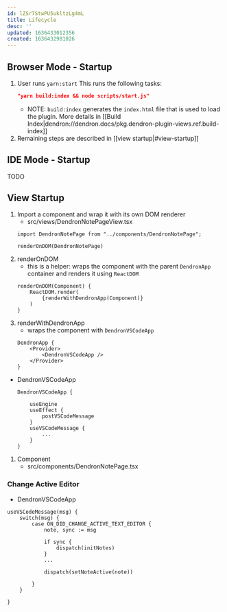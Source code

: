 ```yaml
---
id: lZSr7StwPU5ukltzLg4mL
title: Lifecycle
desc: ''
updated: 1636433012356
created: 1636432981026
---
```




## Browser Mode - Startup

1. User runs `yarn:start` 
    This runs the following tasks:
    ```json
    "yarn build:index && node scripts/start.js"
    ```
    - NOTE: `build:index` generates the `index.html` file that is used to load the plugin. More details in [[Build Index|dendron://dendron.docs/pkg.dendron-plugin-views.ref.build-index]]
1. Remaining steps are described in [[view startup|#view-startup]]


## IDE Mode - Startup

TODO


## View Startup

1. Import a component and wrap it with its own DOM renderer
    - src/views/DendronNotePageView.tsx
    ```tsx
    import DendronNotePage from "../components/DendronNotePage";

    renderOnDOM(DendronNotePage)
    ```
1. renderOnDOM
    - this is a helper: wraps the component with the parent `DendronApp` container and renders it using `ReactDOM`
    ```tsx
    renderOnDOM(Component) {
        ReactDOM.render(
            {renderWithDendronApp(Component)}
        )
    }
    ```
1. renderWithDendronApp
    - wraps the component with `DendronVSCodeApp`
    ```tsx
    DendronApp {
        <Provider>
            <DendronVSCodeApp />
        </Provider>
    }
    ```
- DendronVSCodeApp
    ```tsx
    DendronVSCodeApp {

        useEngine
        useEffect {
            postVSCodeMessage
        }
        useVSCodeMessage {
            ...
        }
    }
    ```


1. Component
    - src/components/DendronNotePage.tsx

### Change Active Editor

- DendronVSCodeApp
```tsx
useVSCodeMessage(msg) {
    switch(msg) {
        case ON_DID_CHANGE_ACTIVE_TEXT_EDITOR {
            note, sync := msg

            if sync {
                dispatch(initNotes)
            }
            ...

            dispatch(setNoteActive(note))

        }
    }

}
```